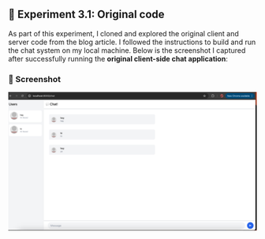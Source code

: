 ## 🎯 Experiment 3.1: Original code

As part of this experiment, I cloned and explored the original client and server code from the blog article. I followed the instructions to build and run the chat system on my local machine. Below is the screenshot I captured after successfully running the **original client-side chat application**:

### 📸 Screenshot
![img.png](img.png)